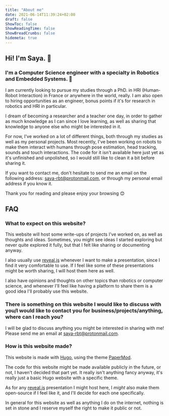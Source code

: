 ```yaml
---
title: "About me"
date: 2021-06-14T11:39:24+02:00
draft: false
ShowToc: false
ShowReadingTime: false
ShowBreadCrumbs: false
hidemeta: true
---
```


## Hi! I'm Saya. 👋

### I'm a Computer Science engineer with a specialty in Robotics and Embedded Systems. 🤖

I am currently looking to pursue my studies through a PhD. in HRI (Human-Robot Interaction) in France or anywhere in the world, really. I am also open to hiring opportunities as an engineer, bonus points if it's for research in robotics and HRI in particular.

I dream of becoming a researcher and a teacher one day, in order to gather as much knowledge as I can since I love learning, as well as sharing that knowledge to anyone else who might be interested in it.

For now, I've worked on a lot of different things, both through my studies as well as my personal projects. Most recently, I've been working on robots to make them interact with humans through pose estimation, head tracking, sounds and touch interactions. The code for it isn't available here just yet as it's unfinished and unpolished, so I would still like to clean it a bit before sharing it.

If you want to contact me, don't hesitate to send me an email on the following address: saya-rbt@protonmail.com, or through my personal email address if you know it.

Thank you for reading and please enjoy your browsing 😊

## FAQ

### What to expect on this website?

This website will host some write-ups of projects I've worked on, as well as thoughts and ideas. Sometimes, you might see ideas I started exploring but never quite explored it fully, but that I felt like sharing or documenting anyway.

I also usually use [reveal.js](https://github.com/hakimel/reveal.js/) whenever I want to make a presentation, since I find it very comfortable to use. If I feel like some of these presentations might be worth sharing, I will host them here as well.

I also have opinions and thoughts on other topics than robotics or computer science, and whenever I'll feel like having a platform to share them is a good idea I'll probably use this website.

### There is something on this website I would like to discuss with you/I would like to contact you for business/projects/anything, where can I reach you?

I will be glad to discuss anything you might be interested in sharing with me! Please send me an email at saya-rbt@protonmail.com.

### How is this website made?

This website is made with [Hugo](https://gohugo.io), using the theme [PaperMod](https://themes.gohugo.io/hugo-papermod/).

The code for this website might be made available publicly in the future, or not, I haven't decided that part yet. It really isn't anything fancy anyway, it's really just a basic Hugo website with a specific theme.

As for any [reveal.js](https://github.com/hakimel/reveal.js/) presentation I might host here, I *might* also make them open-source if I feel like it, and I'll decide for each one specifically.

In general for this website as well as anything I do on the internet, nothing is set in stone and I reserve myself the right to make it public or not.